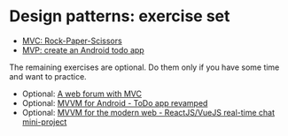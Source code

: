 # Design patterns: exercise set

- [MVC: Rock-Paper-Scissors](mvc-rockpaperscissors/)
- [MVP: create an Android todo app](mvp/)

The remaining exercises are optional. Do them only if you have some time and want to practice.

- Optional: [A web forum with MVC](mvc-forum/) 
- Optional: [MVVM for Android - ToDo app revamped](mvvm-todo/)
- Optional: [MVVM for the modern web - ReactJS/VueJS real-time chat mini-project](mvvm-chat/)

